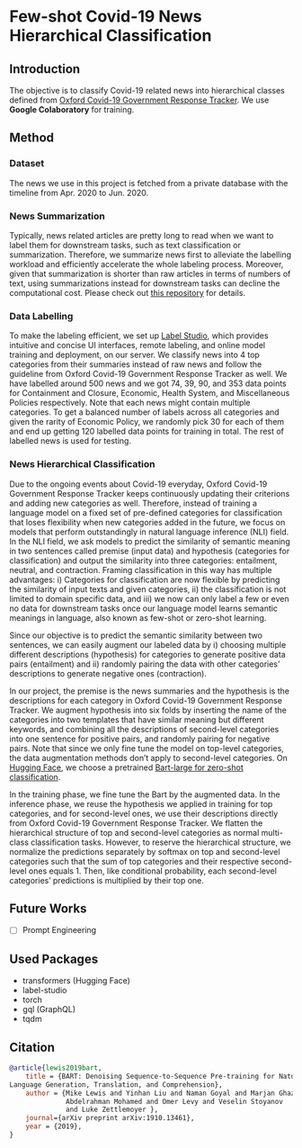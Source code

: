 # Few-shot Covid-19 News Hierarchical Classification

## Introduction

The objective is to classify Covid-19 related news into hierarchical classes defined from [Oxford Covid-19 Government Response Tracker](https://github.com/OxCGRT/covid-policy-tracker/blob/master/documentation/codebook.md#containment-and-closure-policies). We use **Google Colaboratory** for training.

## Method

### Dataset

The news we use in this project is fetched from a private database with the timeline from Apr. 2020 to Jun. 2020.

### News Summarization

Typically, news related articles are pretty long to read when we want to label them for downstream tasks, such as text classification or summarization. Therefore, we summarize news first to alleviate the labelling workload and efficiently accelerate the whole labeling process. Moreover, given that summarization is shorter than raw articles in terms of numbers of text, using summarizations instead for downstream tasks can decline the computational cost. Please check out [this repository](https://github.com/blakechi/news_summarization) for details.

### Data Labelling

To make the labeling efficient, we set up [Label Studio](https://labelstud.io), which provides intuitive and concise UI interfaces, remote labeling, and online model training and deployment, on our server. We classify news into 4 top categories from their summaries instead of raw news and follow the guideline from Oxford Covid-19 Government Response Tracker as well. We have labelled around 500 news and we got 74, 39, 90, and 353 data points for Containment and Closure, Economic, Health System, and Miscellaneous Policies respectively. Note that each news might contain multiple categories. To get a balanced number of labels across all categories and given the rarity of Economic Policy, we randomly pick 30 for each of them and end up getting 120 labelled data points for training in total. The rest of labelled news is used for testing.

### News Hierarchical Classification

Due to the ongoing events about Covid-19 everyday, Oxford Covid-19 Government Response Tracker keeps continuously updating their criterions and adding new categories as well. Therefore, instead of training a language model on a fixed set of pre-defined categories for classification that loses flexibility when new categories added in the future, we focus on models that perform outstandingly in natural language inference (NLI) field. In the NLI field, we ask models to predict the similarity of semantic meaning in two sentences called premise (input data) and hypothesis (categories for classification) and output the similarity into three categories: entailment, neutral, and contraction. Framing classification in this way has multiple advantages: i) Categories for classification are now flexible by predicting the similarity of input texts and given categories, ii) the classification is not limited to domain specific data, and iii) we now can only label a few or even no data for downstream tasks once our language model learns semantic meanings in language, also known as few-shot or zero-shot learning.

Since our objective is to predict the semantic similarity between two sentences, we can easily augment our labeled data by i) choosing multiple different descriptions (hypothesis) for categories to generate positive data pairs (entailment) and ii) randomly pairing the data with other categories’ descriptions to generate negative ones (contraction).

In our project, the premise is the news summaries and the hypothesis is the descriptions for each category in Oxford Covid-19 Government Response Tracker. We augment hypothesis into six folds by inserting the name of the categories into two templates that have similar meaning but different keywords, and combining all the descriptions of second-level categories into one sentence for positive pairs, and randomly pairing for negative pairs. Note that since we only fine tune the model on top-level categories, the data augmentation methods don’t apply to second-level categories. On [Hugging Face](https://huggingface.co), we choose a pretrained [Bart-large for zero-shot classification](https://huggingface.co/facebook/bart-large-mnli).

In the training phase, we fine tune the Bart by the augmented data. In the inference phase, we reuse the hypothesis we applied in training for top categories, and for second-level ones, we use their descriptions directly from Oxford Covid-19 Government Response Tracker. We flatten the hierarchical structure of top and second-level categories as normal multi-class classification tasks. However, to reserve the hierarchical structure, we normalize the predictions separately by softmax on top and second-level categories such that the sum of top categories and their respective second-level ones equals 1. Then, like conditional probability, each second-level categories’ predictions is multiplied by their top one.

## Future Works

- [ ] Prompt Engineering

## Used Packages

- transformers (Hugging Face)
- label-studio
- torch
- gql (GraphQL)
- tqdm

## Citation

```bibtex
@article{lewis2019bart,
    title = {BART: Denoising Sequence-to-Sequence Pre-training for Natural
Language Generation, Translation, and Comprehension},
    author = {Mike Lewis and Yinhan Liu and Naman Goyal and Marjan Ghazvininejad and
              Abdelrahman Mohamed and Omer Levy and Veselin Stoyanov
              and Luke Zettlemoyer },
    journal={arXiv preprint arXiv:1910.13461},
    year = {2019},
}
```
